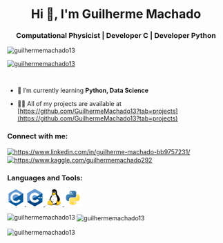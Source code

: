 <h1 align="center">Hi 👋, I'm Guilherme Machado</h1>
<h3 align="center">Computational Physicist | Developer C | Developer Python</h3>

<p align="left"> <img src="https://komarev.com/ghpvc/?username=guilhermemachado13&label=Profile%20views&color=0e75b6&style=flat" alt="guilhermemachado13" /> </p>

<p align="left"> <a href="https://github.com/ryo-ma/github-profile-trophy"><img src="https://github-profile-trophy.vercel.app/?username=guilhermemachado13" alt="guilhermemachado13" /></a> </p>

<p align="left"> <a href="https://twitter.com/" target="blank"><img src="https://img.shields.io/twitter/follow/?logo=twitter&style=for-the-badge" alt="" /></a> </p>

- 🌱 I’m currently learning **Python, Data Science**

- 👨‍💻 All of my projects are available at [https://github.com/GuilhermeMachado13?tab=projects](https://github.com/GuilhermeMachado13?tab=projects)

<h3 align="left">Connect with me:</h3>
<p align="left">
<a href="https://linkedin.com/in/https://www.linkedin.com/in/guilherme-machado-bb9757231/" target="blank"><img align="center" src="https://raw.githubusercontent.com/rahuldkjain/github-profile-readme-generator/master/src/images/icons/Social/linked-in-alt.svg" alt="https://www.linkedin.com/in/guilherme-machado-bb9757231/" height="30" width="40" /></a>
<a href="https://kaggle.com/https://www.kaggle.com/guilhermemachado292" target="blank"><img align="center" src="https://raw.githubusercontent.com/rahuldkjain/github-profile-readme-generator/master/src/images/icons/Social/kaggle.svg" alt="https://www.kaggle.com/guilhermemachado292" height="30" width="40" /></a>
</p>

<h3 align="left">Languages and Tools:</h3>
<p align="left"> <a href="https://www.cprogramming.com/" target="_blank" rel="noreferrer"> <img src="https://raw.githubusercontent.com/devicons/devicon/master/icons/c/c-original.svg" alt="c" width="40" height="40"/> </a> <a href="https://www.w3schools.com/cpp/" target="_blank" rel="noreferrer"> <img src="https://raw.githubusercontent.com/devicons/devicon/master/icons/cplusplus/cplusplus-original.svg" alt="cplusplus" width="40" height="40"/> </a> <a href="https://www.linux.org/" target="_blank" rel="noreferrer"> <img src="https://raw.githubusercontent.com/devicons/devicon/master/icons/linux/linux-original.svg" alt="linux" width="40" height="40"/> </a> <a href="https://www.python.org" target="_blank" rel="noreferrer"> <img src="https://raw.githubusercontent.com/devicons/devicon/master/icons/python/python-original.svg" alt="python" width="40" height="40"/> </a> </p>

<p><img align="left" src="https://github-readme-stats.vercel.app/api/top-langs?username=guilhermemachado13&show_icons=true&locale=en&layout=compact" alt="guilhermemachado13" /></p>

<p>&nbsp;<img align="center" src="https://github-readme-stats.vercel.app/api?username=guilhermemachado13&show_icons=true&locale=en" alt="guilhermemachado13" /></p>

<p><img align="center" src="https://github-readme-streak-stats.herokuapp.com/?user=guilhermemachado13&" alt="guilhermemachado13" /></p>
